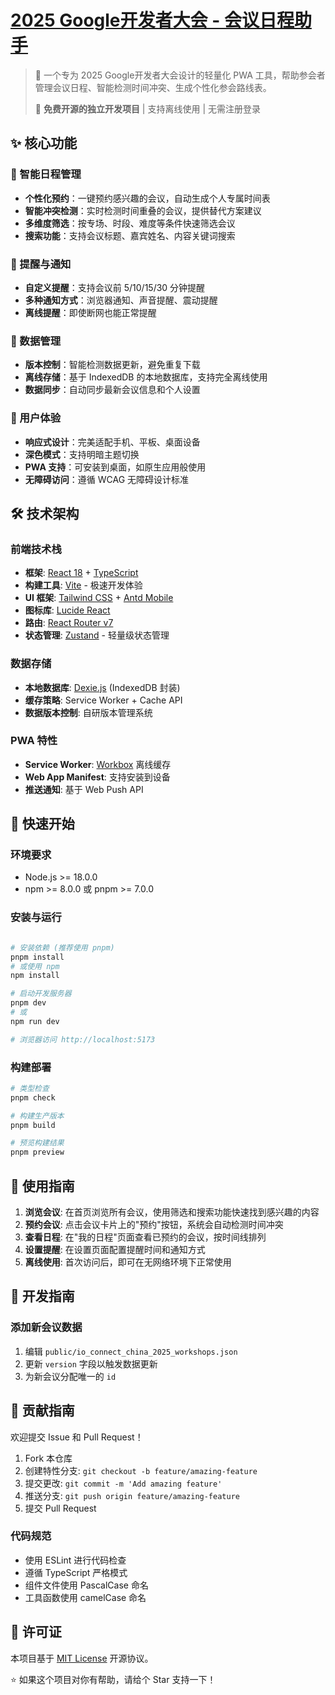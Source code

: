 # [2025 Google开发者大会 - 会议日程助手](https://traegoogleh1wt-liluhuizj-6692-luhuis-projects-2149c3fa.vercel.app/)

> 🎯 一个专为 2025 Google开发者大会设计的轻量化 PWA 工具，帮助参会者管理会议日程、智能检测时间冲突、生成个性化参会路线表。
> 
> 💝 **免费开源的独立开发项目** | 支持离线使用 | 无需注册登录

## ✨ 核心功能

### 📅 智能日程管理
- **个性化预约**：一键预约感兴趣的会议，自动生成个人专属时间表
- **智能冲突检测**：实时检测时间重叠的会议，提供替代方案建议
- **多维度筛选**：按专场、时段、难度等条件快速筛选会议
- **搜索功能**：支持会议标题、嘉宾姓名、内容关键词搜索

### 🔔 提醒与通知
- **自定义提醒**：支持会议前 5/10/15/30 分钟提醒
- **多种通知方式**：浏览器通知、声音提醒、震动提醒
- **离线提醒**：即使断网也能正常提醒

### 💾 数据管理
- **版本控制**：智能检测数据更新，避免重复下载
- **离线存储**：基于 IndexedDB 的本地数据库，支持完全离线使用
- **数据同步**：自动同步最新会议信息和个人设置

### 🎨 用户体验
- **响应式设计**：完美适配手机、平板、桌面设备
- **深色模式**：支持明暗主题切换
- **PWA 支持**：可安装到桌面，如原生应用般使用
- **无障碍访问**：遵循 WCAG 无障碍设计标准

## 🛠 技术架构

### 前端技术栈
- **框架**: [React 18](https://react.dev/) + [TypeScript](https://www.typescriptlang.org/)
- **构建工具**: [Vite](https://vitejs.dev/) - 极速开发体验
- **UI 框架**: [Tailwind CSS](https://tailwindcss.com/) + [Antd Mobile](https://mobile.ant.design/)
- **图标库**: [Lucide React](https://lucide.dev/)
- **路由**: [React Router v7](https://reactrouter.com/)
- **状态管理**: [Zustand](https://zustand-demo.pmnd.rs/) - 轻量级状态管理

### 数据存储
- **本地数据库**: [Dexie.js](https://dexie.org/) (IndexedDB 封装)
- **缓存策略**: Service Worker + Cache API
- **数据版本控制**: 自研版本管理系统

### PWA 特性
- **Service Worker**: [Workbox](https://developer.chrome.com/docs/workbox/) 离线缓存
- **Web App Manifest**: 支持安装到设备
- **推送通知**: 基于 Web Push API

## 🚀 快速开始

### 环境要求
- Node.js >= 18.0.0
- npm >= 8.0.0 或 pnpm >= 7.0.0

### 安装与运行

```bash

# 安装依赖 (推荐使用 pnpm)
pnpm install
# 或使用 npm
npm install

# 启动开发服务器
pnpm dev
# 或
npm run dev

# 浏览器访问 http://localhost:5173
```

### 构建部署

```bash
# 类型检查
pnpm check

# 构建生产版本
pnpm build

# 预览构建结果
pnpm preview
```

## 📱 使用指南

1. **浏览会议**: 在首页浏览所有会议，使用筛选和搜索功能快速找到感兴趣的内容
2. **预约会议**: 点击会议卡片上的"预约"按钮，系统会自动检测时间冲突
3. **查看日程**: 在"我的日程"页面查看已预约的会议，按时间线排列
4. **设置提醒**: 在设置页面配置提醒时间和通知方式
5. **离线使用**: 首次访问后，即可在无网络环境下正常使用

## 🔧 开发指南

### 添加新会议数据
1. 编辑 `public/io_connect_china_2025_workshops.json`
2. 更新 `version` 字段以触发数据更新
3. 为新会议分配唯一的 `id`


## 🤝 贡献指南

欢迎提交 Issue 和 Pull Request！

1. Fork 本仓库
2. 创建特性分支: `git checkout -b feature/amazing-feature`
3. 提交更改: `git commit -m 'Add amazing feature'`
4. 推送分支: `git push origin feature/amazing-feature`
5. 提交 Pull Request

### 代码规范
- 使用 ESLint 进行代码检查
- 遵循 TypeScript 严格模式
- 组件文件使用 PascalCase 命名
- 工具函数使用 camelCase 命名

## 📄 许可证

本项目基于 [MIT License](LICENSE) 开源协议。

⭐ 如果这个项目对你有帮助，请给个 Star 支持一下！

